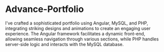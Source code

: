 # Advance-Portfolio
I've crafted a sophisticated portfolio using Angular, MySQL, and PHP, integrating striking designs and animations to create an engaging user experience. The Angular framework facilitates a dynamic front-end, allowing seamless navigation through various sections, while PHP handles server-side logic and interacts with the MySQL database.

